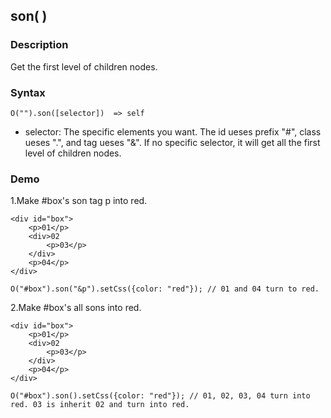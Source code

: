 ## son( )

### Description

Get the first level of children nodes.

### Syntax
	O("").son([selector])  => self

- selector: The specific elements you want. The id ueses prefix "#", class ueses ".", and tag ueses "&". If no specific selector, it will get all the first level of children nodes.

### Demo

1.Make #box's son tag p into red.

	<div id="box">
		<p>01</p>
		<div>02
			<p>03</p>
		</div>
		<p>04</p>
	</div>

	O("#box").son("&p").setCss({color: "red"}); // 01 and 04 turn to red.

2.Make #box's all sons into red.

	<div id="box">
		<p>01</p>
		<div>02
			<p>03</p>
		</div>
		<p>04</p>
	</div>

	O("#box").son().setCss({color: "red"}); // 01, 02, 03, 04 turn into red. 03 is inherit 02 and turn into red.
